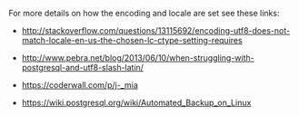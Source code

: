 For more details on how the encoding and locale are set see these links:

- http://stackoverflow.com/questions/13115692/encoding-utf8-does-not-match-locale-en-us-the-chosen-lc-ctype-setting-requires
- http://www.pebra.net/blog/2013/06/10/when-struggling-with-postgresql-and-utf8-slash-latin/
- https://coderwall.com/p/j-_mia

- https://wiki.postgresql.org/wiki/Automated_Backup_on_Linux